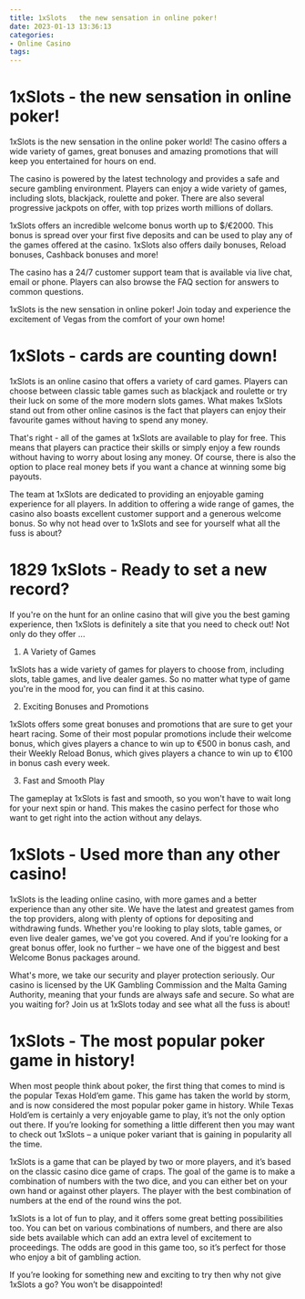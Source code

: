 ```yaml
---
title: 1xSlots   the new sensation in online poker!
date: 2023-01-13 13:36:13
categories:
- Online Casino
tags:
---
```



#  1xSlots - the new sensation in online poker!

1xSlots is the new sensation in the online poker world! The casino offers a wide variety of games, great bonuses and amazing promotions that will keep you entertained for hours on end.

The casino is powered by the latest technology and provides a safe and secure gambling environment. Players can enjoy a wide variety of games, including slots, blackjack, roulette and poker. There are also several progressive jackpots on offer, with top prizes worth millions of dollars.

1xSlots offers an incredible welcome bonus worth up to $/€2000. This bonus is spread over your first five deposits and can be used to play any of the games offered at the casino. 1xSlots also offers daily bonuses, Reload bonuses, Cashback bonuses and more!

The casino has a 24/7 customer support team that is available via live chat, email or phone. Players can also browse the FAQ section for answers to common questions.

1xSlots is the new sensation in online poker! Join today and experience the excitement of Vegas from the comfort of your own home!

#  1xSlots - cards are counting down!

1xSlots is an online casino that offers a variety of card games. Players can choose between classic table games such as blackjack and roulette or try their luck on some of the more modern slots games. What makes 1xSlots stand out from other online casinos is the fact that players can enjoy their favourite games without having to spend any money.

That's right - all of the games at 1xSlots are available to play for free. This means that players can practice their skills or simply enjoy a few rounds without having to worry about losing any money. Of course, there is also the option to place real money bets if you want a chance at winning some big payouts.

The team at 1xSlots are dedicated to providing an enjoyable gaming experience for all players. In addition to offering a wide range of games, the casino also boasts excellent customer support and a generous welcome bonus. So why not head over to 1xSlots and see for yourself what all the fuss is about?

#  1829 1xSlots - Ready to set a new record?

If you're on the hunt for an online casino that will give you the best gaming experience, then 1xSlots is definitely a site that you need to check out! Not only do they offer ...

1. A Variety of Games

1xSlots has a wide variety of games for players to choose from, including slots, table games, and live dealer games. So no matter what type of game you're in the mood for, you can find it at this casino.

2. Exciting Bonuses and Promotions

1xSlots offers some great bonuses and promotions that are sure to get your heart racing. Some of their most popular promotions include their welcome bonus, which gives players a chance to win up to €500 in bonus cash, and their Weekly Reload Bonus, which gives players a chance to win up to €100 in bonus cash every week.

3. Fast and Smooth Play

The gameplay at 1xSlots is fast and smooth, so you won't have to wait long for your next spin or hand. This makes the casino perfect for those who want to get right into the action without any delays.

#  1xSlots - Used more than any other casino!

1xSlots is the leading online casino, with more games and a better experience than any other site. We have the latest and greatest games from the top providers, along with plenty of options for depositing and withdrawing funds. Whether you're looking to play slots, table games, or even live dealer games, we've got you covered. And if you're looking for a great bonus offer, look no further – we have one of the biggest and best Welcome Bonus packages around.

What's more, we take our security and player protection seriously. Our casino is licensed by the UK Gambling Commission and the Malta Gaming Authority, meaning that your funds are always safe and secure. So what are you waiting for? Join us at 1xSlots today and see what all the fuss is about!

#  1xSlots - The most popular poker game in history!

When most people think about poker, the first thing that comes to mind is the popular Texas Hold’em game. This game has taken the world by storm, and is now considered the most popular poker game in history. While Texas Hold’em is certainly a very enjoyable game to play, it’s not the only option out there. If you’re looking for something a little different then you may want to check out 1xSlots – a unique poker variant that is gaining in popularity all the time.

1xSlots is a game that can be played by two or more players, and it’s based on the classic casino dice game of craps. The goal of the game is to make a combination of numbers with the two dice, and you can either bet on your own hand or against other players. The player with the best combination of numbers at the end of the round wins the pot.

1xSlots is a lot of fun to play, and it offers some great betting possibilities too. You can bet on various combinations of numbers, and there are also side bets available which can add an extra level of excitement to proceedings. The odds are good in this game too, so it’s perfect for those who enjoy a bit of gambling action.

If you’re looking for something new and exciting to try then why not give 1xSlots a go? You won’t be disappointed!